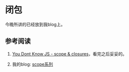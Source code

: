 # 闭包
今晚所讲的已经放到我blog上。

## 参考阅读
1. [You Dont Know JS - scope & closures](https://github.com/getify/You-Dont-Know-JS/tree/master/scope%20%26%20closures)，看完之后妥妥的。

2. 我的blog: [scope系列](http://drakeleung.github.io/blog/tags/scope/)
